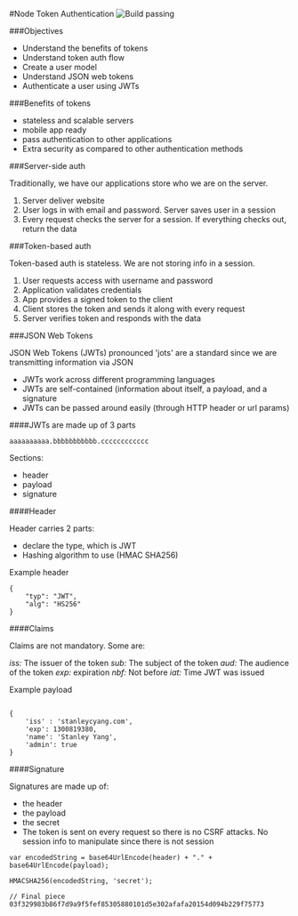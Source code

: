 #Node Token Authentication ![Build passing](https://travis-ci.org/syang019/token-based-auth-nodejs.svg?branch=master)

###Objectives

- Understand the benefits of tokens
- Understand token auth flow
- Create a user model
- Understand JSON web tokens
- Authenticate a user using JWTs

###Benefits of tokens

- stateless and scalable servers
- mobile app ready
- pass authentication to other applications
- Extra security as compared to other authentication methods


###Server-side auth

Traditionally, we have our applications store who we are on the server.

1. Server deliver website
2. User logs in with email and password. Server saves user in a session
3. Every request checks the server for a session. If everything checks out, return the data

###Token-based auth

Token-based auth is stateless. We are not storing info in a session. 

1. User requests access with username and password
2. Application validates credentials
3. App provides a signed token to the client
4. Client stores the token and sends it along with every request
5. Server verifies token and responds with the data

###JSON Web Tokens

JSON Web Tokens (JWTs) pronounced 'jots' are a standard since we are transmitting information via JSON

- JWTs work across different programming languages
- JWTs are self-contained (information about itself, a payload, and a signature
- JWTs can be passed around easily (through HTTP header or url params)

####JWTs are made up of 3 parts

	aaaaaaaaaa.bbbbbbbbbbb.cccccccccccc

Sections:
- header
- payload
- signature

####Header

Header carries 2 parts:
- declare the type, which is JWT
- Hashing algorithm to use (HMAC SHA256) 

Example header
```
{
	"typ": "JWT",
	"alg": "HS256"
}
```

####Claims

Claims are not mandatory. Some are: 

*iss:* The issuer of the token
*sub:* The subject of the token
*aud:* The audience of the token
*exp:* expiration
*nbf:* Not before
*iat:* Time JWT was issued

Example payload

```

{
	'iss' : 'stanleycyang.com',
	'exp': 1300819380,
	'name': 'Stanley Yang',
	'admin': true
}

```
####Signature 

Signatures are made up of:

- the header
- the payload
- the secret
- The token is sent on every request so there is no CSRF attacks. No session info to manipulate since there is not session

```
var encodedString = base64UrlEncode(header) + "." + base64UrlEncode(payload);

HMACSHA256(encodedString, 'secret');

// Final piece
03f329983b86f7d9a9f5fef85305880101d5e302afafa20154d094b229f75773
```

